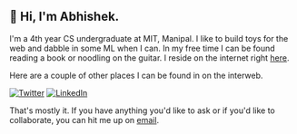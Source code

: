 ## 👋 Hi, I'm Abhishek.

I'm a 4th year CS undergraduate at MIT, Manipal. I like to build toys for the web and dabble in some ML when I can. In my free time I can be found reading a book or noodling on the guitar. I reside on the internet right [here](https://abhshk.me).

Here are a couple of other places I can be found in on the interweb.

<a href="https://twitter.com/databhishek"><img src="https://img.shields.io/twitter/follow/databhishek?label=Twitter&style=social" alt="Twitter"></a>
<a href="https://www.linkedin.com/in/databhishek"><img src="https://img.shields.io/badge/LinkedIn--_.svg?style=social&logo=linkedin" alt="LinkedIn"></a>

That's mostly it. If you have anything you'd like to ask or if you'd like to collaborate, you can hit me up on [email](mailto:abhi.aryan98@gmail.com).
